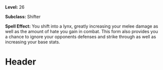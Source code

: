 <!-- TITLE: Shift: Lynx -->
<!-- SUBTITLE:  -->

**Level:** 26

**Subclass:** Shifter

**Spell Effect:** You shift into a lynx, greatly increasing your melee damage as well as the amount of hate you gain in combat.  This form also provides you a chance to ignore your opponents defenses and strike through as well as increasing your base stats.

# Header